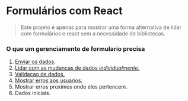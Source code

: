 # Formulários com React

> Este projeto é apenas para mostrar uma forma alternativa de lidar com formulários e react sem a necessidade de bibliotecas.

### O que um gerenciamento de formulario precisa

1. [Enviar os dados](https://github.com/uselessdev/react-forms-examples/commit/1f845196613f3c085d38cb4c67ff1b4cde02749f).
2. [Lidar com as mudancas de dados _individualmente_.](https://github.com/uselessdev/react-forms-examples/commit/e5d9b5c5ee7bb5e93312eecaa3a8cde34663ccb2)
3. [Validacao de dados.](https://github.com/uselessdev/react-forms-examples/commit/7488c315542f10e9196df58e3b1be4d36986c0d0)
4. [Mostrar erros aos usuarios.](https://github.com/uselessdev/react-forms-examples/commit/fc7b034fb662d731e184d1c21a9b4bc1b9f3c380)
5. Mostrar erros proximos onde eles pertencem.
6. Dados iniciais.
